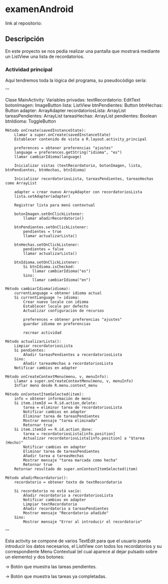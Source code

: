 # examenAndroid
 
link al repositorio: 

## Descripción 

En este proyecto se nos pedía realizar una pantalla que mostrará mediante un ListView una lista de recordatorios.

### Actividad principal

Aquí tendremos toda la lógica del programa, su pseudocódigo sería:

'''

Clase MainActivity:
    Variables privadas:
        textRecordatorio: EditText
        botonImagen: ImageButton
        lista: ListView
        btnPendientes: Button
        btnHechas: Button
        adapter: ArrayAdapter<String>
        recordatoriosLista: ArrayList<String>
        tareasPendientes: ArrayList<String>
        tareasHechas: ArrayList<String>
        pendientes: Boolean
        btnIdioma: ToggleButton

    Método onCreate(savedInstanceState):
        Llamar a super.onCreate(savedInstanceState)
        Establecer contenido de vista a R.layout.activity_principal

        preferences = obtener preferencias "ajustes"
        language = preferences.getString("idioma", "es")
        llamar cambiarIdioma(language)

        Inicializar vistas (textRecordatorio, botonImagen, lista, btnPendientes, btnHechas, btnIdioma)

        Inicializar recordatoriosLista, tareasPendientes, tareasHechas como ArrayList

        adapter = crear nuevo ArrayAdapter con recordatoriosLista
        lista.setAdapter(adapter)

        Registrar lista para menú contextual

        botonImagen.setOnClickListener:
            llamar añadirRecordatorio()

        btnPendientes.setOnClickListener:
            pendientes = true
            llamar actualizarLista()

        btnHechas.setOnClickListener:
            pendientes = false
            llamar actualizarLista()

        btnIdioma.setOnClickListener:
            Si btnIdioma.isChecked:
                llamar cambiarIdioma("es")
            Sino:
                llamar cambiarIdioma("en")

    Método cambiarIdioma(idioma):
        currentLanguage = obtener idioma actual
        Si currentLanguage != idioma:
            Crear nuevo locale con idioma
            Establecer locale por defecto
            Actualizar configuración de recursos

            preferences = obtener preferencias "ajustes"
            guardar idioma en preferencias

            recrear actividad

    Método actualizarLista():
        Limpiar recordatoriosLista
        Si pendientes:
            Añadir tareasPendientes a recordatoriosLista
        Sino:
            Añadir tareasHechas a recordatoriosLista
        Notificar cambios en adapter

    Método onCreateContextMenu(menu, v, menuInfo):
        Llamar a super.onCreateContextMenu(menu, v, menuInfo)
        Inflar menú desde R.menu.context_menu

    Método onContextItemSelected(item):
        info = obtener información de menú
        Si item.itemId == R.id.action_delete:
            tarea = eliminar tarea de recordatoriosLista
            Notificar cambios en adapter
            Eliminar tarea de tareasPendientes
            Mostrar mensaje "tarea eliminada"
            Retornar true
        Si item.itemId == R.id.action_done:
            tarea = recordatoriosLista[info.position]
            Actualizar recordatoriosLista[info.position] a "$tarea (Hecho)"
            Notificar cambios en adapter
            Eliminar tarea de tareasPendientes
            Añadir tarea a tareasHechas
            Mostrar mensaje "tarea marcada como hecha"
            Retornar true
        Retornar resultado de super.onContextItemSelected(item)

    Método añadirRecordatorio():
        recordatorio = obtener texto de textRecordatorio

        Si recordatorio no está vacío:
            Añadir recordatorio a recordatoriosLista
            Notificar cambios en adapter
            Limpiar textRecordatorio
            Añadir recordatorio a tareasPendientes
            Mostrar mensaje "Recordatorio añadido"
        Sino:
            Mostrar mensaje "Error al introducir el recordatorio"

'''

Esta activity se compone de varios TextEdit para que el usuario pueda introducir los datos necesarios, el ListView con todos los recordatorios y su correspondiente Menu Contextual (el cual aparece al dejar pulsado sobre un elemento) y dos botones:

  -> Botón que muestra las tareas pendientes. 

  -> Botón que muestra las tareas ya completadas.
